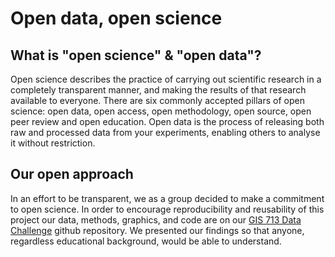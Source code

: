# Open data, open science 

## What is "open science" & "open data"?
Open science describes the practice of carrying out scientific research in a completely transparent manner, and making the results of that research available to everyone. There are six commonly accepted pillars of open science: open data, open access, open methodology, open source, open peer review and open education. Open data is the process of releasing both raw and processed data from your experiments, enabling others to analyse it without restriction. 

## Our open approach
In an effort to be transparent, we as a group decided to make a commitment to open science. In order to encourage reproducibility and reusability of this project our data, methods, graphics, and code are on our <a href="https://github.ncsu.edu/chaedri/Data-Challenge-GIS713">GIS 713 Data Challenge</a> github repository. We presented our findings so that anyone, regardless educational background, would be able to understand.  
